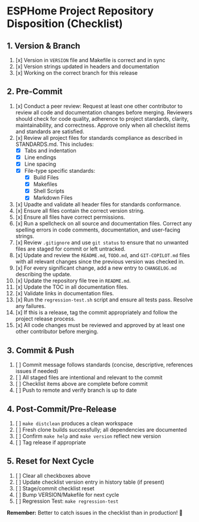 # ESPHome Project Repository Disposition (Checklist)

## 1. Version & Branch
1.  [x] Version in `VERSION` file and Makefile is correct and in sync
2.  [x] Version strings updated in headers and documentation
3.  [x] Working on the correct branch for this release

## 2. Pre-Commit
1.  [x] Conduct a peer review: Request at least one other contributor to review all code and documentation changes before merging. Reviewers should check for code quality, adherence to project standards, clarity, maintainability, and correctness. Approve only when all checklist items and standards are satisfied.
2.  [x] Review all project files for standards compliance as described in STANDARDS.md. This includes:
    - [x] Tabs and indentation
    - [x] Line endings
    - [x] Line spacing
    - [x] File-type specific standards:
      - [x] Build Files
      - [x] Makefiles
      - [x] Shell Scripts
      - [x] Markdown Files
3.  [x] Upadte and validate all header files for standards conformance.
4.  [x] Ensure all files contain the correct version string.
5.  [x] Ensure all files have correct permissions.
6.  [x] Run a spellcheck on all source and documentation files. Correct any spelling errors in code comments, documentation, and user-facing strings.
7.  [x] Review `.gitignore` and use `git status` to ensure that no unwanted files are staged for commit or left untracked.
8.  [x] Update and review the `README.md`, `TODO.md`, and `GIT-COPILOT.md` files with all relevant changes since the previous version was checked in.
9.  [x] For every significant change, add a new entry to `CHANGELOG.md` describing the update.
10. [x] Update the repository file tree in `README.md`.
11. [x] Update the TOC in all documentation files.
12. [x] Validate links in documentation files.
13. [x] Run the `regression-test.sh` script and ensure all tests pass. Resolve any failures.
14. [x] If this is a release, tag the commit appropriately and follow the project release process.
15. [x] All code changes must be reviewed and approved by at least one other contributor before merging.

## 3. Commit & Push
1.  [ ] Commit message follows standards (concise, descriptive, references issues if needed)
2.  [ ] All staged files are intentional and relevant to the commit
3.  [ ] Checklist items above are complete before commit
4.  [ ] Push to remote and verify branch is up to date

## 4. Post-Commit/Pre-Release
1.  [ ] `make distclean` produces a clean workspace
2.  [ ] Fresh clone builds successfully; all dependencies are documented
3.  [ ] Confirm `make help` and `make version` reflect new version
4.  [ ] Tag release if appropriate

## 5. Reset for Next Cycle
1.  [ ] Clear all checkboxes above
2.  [ ] Update checklist version entry in history table (if present)
3.  [ ] Stage/commit checklist reset
4.  [ ] Bump VERSION/Makefile for next cycle
5.  [ ] Regression Test: `make regression-test`

**Remember:** Better to catch issues in the checklist than in production! 🎯
